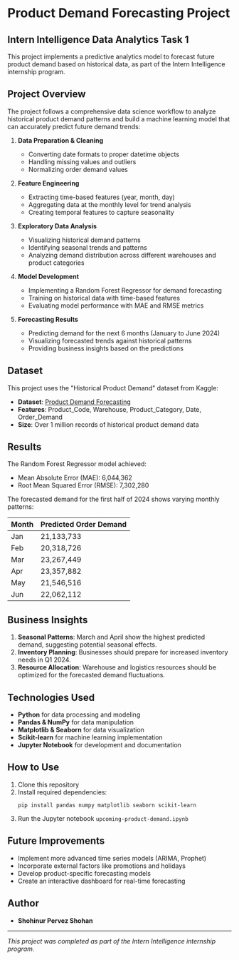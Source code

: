 # Product Demand Forecasting Project

## Intern Intelligence Data Analytics Task 1

This project implements a predictive analytics model to forecast future product demand based on historical data, as part of the Intern Intelligence internship program.

## Project Overview

The project follows a comprehensive data science workflow to analyze historical product demand patterns and build a machine learning model that can accurately predict future demand trends:

1. **Data Preparation & Cleaning**
   - Converting date formats to proper datetime objects
   - Handling missing values and outliers
   - Normalizing order demand values

2. **Feature Engineering**
   - Extracting time-based features (year, month, day)
   - Aggregating data at the monthly level for trend analysis
   - Creating temporal features to capture seasonality

3. **Exploratory Data Analysis**
   - Visualizing historical demand patterns
   - Identifying seasonal trends and patterns
   - Analyzing demand distribution across different warehouses and product categories

4. **Model Development**
   - Implementing a Random Forest Regressor for demand forecasting
   - Training on historical data with time-based features
   - Evaluating model performance with MAE and RMSE metrics

5. **Forecasting Results**
   - Predicting demand for the next 6 months (January to June 2024)
   - Visualizing forecasted trends against historical patterns
   - Providing business insights based on the predictions

## Dataset

This project uses the "Historical Product Demand" dataset from Kaggle:
- **Dataset**: [Product Demand Forecasting](https://www.kaggle.com/datasets/felixzhao/productdemandforecasting)
- **Features**: Product_Code, Warehouse, Product_Category, Date, Order_Demand
- **Size**: Over 1 million records of historical product demand data

## Results

The Random Forest Regressor model achieved:
- Mean Absolute Error (MAE): 6,044,362
- Root Mean Squared Error (RMSE): 7,302,280

The forecasted demand for the first half of 2024 shows varying monthly patterns:

| Month | Predicted Order Demand |
|-------|------------------------|
| Jan   | 21,133,733            |
| Feb   | 20,318,726            |
| Mar   | 23,267,449            |
| Apr   | 23,357,882            |
| May   | 21,546,516            |
| Jun   | 22,062,112            |

## Business Insights

1. **Seasonal Patterns**: March and April show the highest predicted demand, suggesting potential seasonal effects.
2. **Inventory Planning**: Businesses should prepare for increased inventory needs in Q1 2024.
3. **Resource Allocation**: Warehouse and logistics resources should be optimized for the forecasted demand fluctuations.

## Technologies Used

- **Python** for data processing and modeling
- **Pandas & NumPy** for data manipulation
- **Matplotlib & Seaborn** for data visualization
- **Scikit-learn** for machine learning implementation
- **Jupyter Notebook** for development and documentation

## How to Use

1. Clone this repository
2. Install required dependencies:
   ```
   pip install pandas numpy matplotlib seaborn scikit-learn
   ```
3. Run the Jupyter notebook `upcoming-product-demand.ipynb`

## Future Improvements

- Implement more advanced time series models (ARIMA, Prophet)
- Incorporate external factors like promotions and holidays
- Develop product-specific forecasting models
- Create an interactive dashboard for real-time forecasting

## Author

- **Shohinur Pervez Shohan**

---

*This project was completed as part of the Intern Intelligence internship program.*